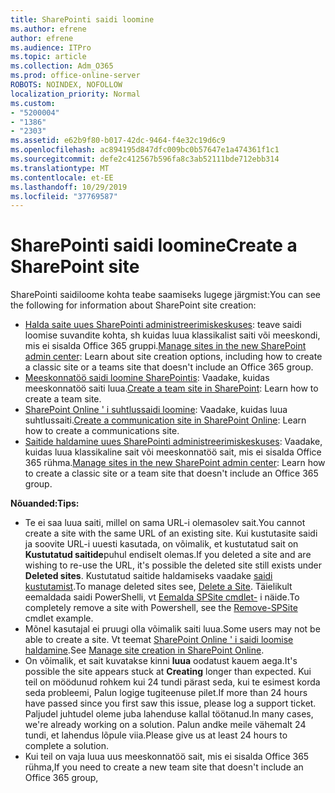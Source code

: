 ```yaml
---
title: SharePointi saidi loomine
ms.author: efrene
author: efrene
ms.audience: ITPro
ms.topic: article
ms.collection: Adm_O365
ms.prod: office-online-server
ROBOTS: NOINDEX, NOFOLLOW
localization_priority: Normal
ms.custom:
- "5200004"
- "1386"
- "2303"
ms.assetid: e62b9f80-b017-42dc-9464-f4e32c19d6c9
ms.openlocfilehash: ac894195d847dfc009bc0b57647e1a474361f1c1
ms.sourcegitcommit: defe2c412567b596fa8c3ab52111bde712ebb314
ms.translationtype: MT
ms.contentlocale: et-EE
ms.lasthandoff: 10/29/2019
ms.locfileid: "37769587"
---
```

# <a name="create-a-sharepoint-site"></a><span data-ttu-id="f4195-102">SharePointi saidi loomine</span><span class="sxs-lookup"><span data-stu-id="f4195-102">Create a SharePoint site</span></span>

<span data-ttu-id="f4195-103">SharePointi saidiloome kohta teabe saamiseks lugege järgmist:</span><span class="sxs-lookup"><span data-stu-id="f4195-103">You can see the following for information about SharePoint site creation:</span></span>
- <span data-ttu-id="f4195-104">[Halda saite uues SharePointi administreerimiskeskuses](https://docs.microsoft.com/sharepoint/manage-site-creation): teave saidi loomise suvandite kohta, sh kuidas luua klassikalist saiti või meeskondi, mis ei sisalda Office 365 gruppi.</span><span class="sxs-lookup"><span data-stu-id="f4195-104">[Manage sites in the new SharePoint admin center](https://docs.microsoft.com/sharepoint/manage-site-creation): Learn about site creation options, including how to create a classic site or a teams site that doesn't include an Office 365 group.</span></span>
- <span data-ttu-id="f4195-105">[Meeskonnatöö saidi loomine SharePointis](https://support.office.com/article/create-a-team-site-in-sharepoint-ef10c1e7-15f3-42a3-98aa-b5972711777d): Vaadake, kuidas meeskonnatöö saiti luua.</span><span class="sxs-lookup"><span data-stu-id="f4195-105">[Create a team site in SharePoint](https://support.office.com/article/create-a-team-site-in-sharepoint-ef10c1e7-15f3-42a3-98aa-b5972711777d): Learn how to create a team site.</span></span>
- <span data-ttu-id="f4195-106">[SharePoint Online ' i suhtlussaidi loomine](https://support.office.com/article/7fb44b20-a72f-4d2c-9173-fc8f59ba50eb): Vaadake, kuidas luua suhtlussaiti.</span><span class="sxs-lookup"><span data-stu-id="f4195-106">[Create a communication site in SharePoint Online](https://support.office.com/article/7fb44b20-a72f-4d2c-9173-fc8f59ba50eb): Learn how to create a communications site.</span></span>
- <span data-ttu-id="f4195-107">[Saitide haldamine uues SharePointi administreerimiskeskuses](https://docs.microsoft.com/sharepoint/manage-sites-in-new-admin-center#create-a-site): Vaadake, kuidas luua klassikaline sait või meeskonnatöö sait, mis ei sisalda Office 365 rühma.</span><span class="sxs-lookup"><span data-stu-id="f4195-107">[Manage sites in the new SharePoint admin center](https://docs.microsoft.com/sharepoint/manage-sites-in-new-admin-center#create-a-site):  Learn how to create a classic site or a team site that doesn't include an Office 365 group.</span></span>


  
<span data-ttu-id="f4195-108">**Nõuanded:**</span><span class="sxs-lookup"><span data-stu-id="f4195-108">**Tips:**</span></span>
- <span data-ttu-id="f4195-109">Te ei saa luua saiti, millel on sama URL-i olemasolev sait.</span><span class="sxs-lookup"><span data-stu-id="f4195-109">You cannot create a site with the same URL of an existing site.</span></span> <span data-ttu-id="f4195-110">Kui kustutasite saidi ja soovite URL-i uuesti kasutada, on võimalik, et kustutatud sait on **Kustutatud saitide**puhul endiselt olemas.</span><span class="sxs-lookup"><span data-stu-id="f4195-110">If you deleted a site and are wishing to re-use the URL, it's possible the deleted site still exists under **Deleted sites**.</span></span> <span data-ttu-id="f4195-111">Kustutatud saitide haldamiseks vaadake [saidi kustutamist](https://docs.microsoft.com/sharepoint/manage-sites-in-new-admin-center#delete-a-site).</span><span class="sxs-lookup"><span data-stu-id="f4195-111">To manage deleted sites see, [Delete a Site](https://docs.microsoft.com/sharepoint/manage-sites-in-new-admin-center#delete-a-site).</span></span> <span data-ttu-id="f4195-112">Täielikult eemaldada saidi PowerShelli, vt [Eemalda SPSite cmdlet-](https://docs.microsoft.com/sharepoint/manage-sites-in-new-admin-center#delete-a-site) i näide.</span><span class="sxs-lookup"><span data-stu-id="f4195-112">To completely remove a site with Powershell, see the [Remove-SPSite](https://docs.microsoft.com/sharepoint/manage-sites-in-new-admin-center#delete-a-site) cmdlet example.</span></span>
- <span data-ttu-id="f4195-113">Mõnel kasutajal ei pruugi olla võimalik saiti luua.</span><span class="sxs-lookup"><span data-stu-id="f4195-113">Some users may not be able to create a site.</span></span> <span data-ttu-id="f4195-114">Vt teemat [SharePoint Online ' i saidi loomise haldamine](https://docs.microsoft.com/sharepoint/manage-site-creation).</span><span class="sxs-lookup"><span data-stu-id="f4195-114">See [Manage site creation in SharePoint Online](https://docs.microsoft.com/sharepoint/manage-site-creation).</span></span>
- <span data-ttu-id="f4195-115">On võimalik, et sait kuvatakse kinni **luua** oodatust kauem aega.</span><span class="sxs-lookup"><span data-stu-id="f4195-115">It's possible the site appears stuck at **Creating** longer than expected.</span></span> <span data-ttu-id="f4195-116">Kui teil on möödunud rohkem kui 24 tundi pärast seda, kui te esimest korda seda probleemi, Palun logige tugiteenuse pilet.</span><span class="sxs-lookup"><span data-stu-id="f4195-116">If more than 24 hours have passed since you first saw this issue, please log a support ticket.</span></span> <span data-ttu-id="f4195-117">Paljudel juhtudel oleme juba lahenduse kallal töötanud.</span><span class="sxs-lookup"><span data-stu-id="f4195-117">In many cases, we're already working on a solution.</span></span> <span data-ttu-id="f4195-118">Palun andke meile vähemalt 24 tundi, et lahendus lõpule viia.</span><span class="sxs-lookup"><span data-stu-id="f4195-118">Please give us at least 24 hours to complete a solution.</span></span>
- <span data-ttu-id="f4195-119">Kui teil on vaja luua uus meeskonnatöö sait, mis ei sisalda Office 365 rühma,</span><span class="sxs-lookup"><span data-stu-id="f4195-119">If you need to create a new team site that doesn't include an Office 365 group,</span></span> 


